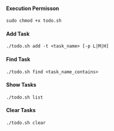 #### Execution Permisson
`sudo chmod +x todo.sh`

#### Add Task
`./todo.sh add -t <task_name> [-p L|M|H]` 

#### Find Task
`./todo.sh find <task_name_contains>`

#### Show Tasks
`./todo.sh list`

#### Clear Tasks
`./todo.sh clear`
